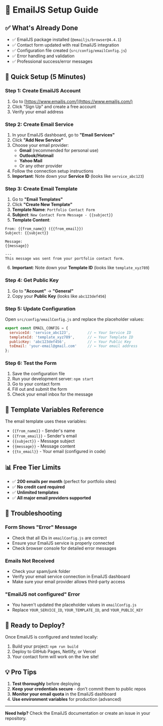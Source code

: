 # 📧 EmailJS Setup Guide

## ✅ What's Already Done
- ✅ EmailJS package installed (`@emailjs/browser@4.4.1`)
- ✅ Contact form updated with real EmailJS integration
- ✅ Configuration file created (`src/config/emailConfig.js`)
- ✅ Error handling and validation
- ✅ Professional success/error messages

## 🚀 Quick Setup (5 Minutes)

### Step 1: Create EmailJS Account
1. Go to [https://www.emailjs.com/](https://www.emailjs.com/)
2. Click "Sign Up" and create a free account
3. Verify your email address

### Step 2: Create Email Service
1. In your EmailJS dashboard, go to **"Email Services"**
2. Click **"Add New Service"**
3. Choose your email provider:
   - **Gmail** (recommended for personal use)
   - **Outlook/Hotmail**
   - **Yahoo Mail**
   - Or any other provider
4. Follow the connection setup instructions
5. **Important**: Note down your **Service ID** (looks like `service_abc123`)

### Step 3: Create Email Template
1. Go to **"Email Templates"**
2. Click **"Create New Template"**
3. **Template Name**: `Portfolio Contact Form`
4. **Subject**: `New Contact Form Message - {{subject}}`
5. **Template Content**:
```
From: {{from_name}} ({{from_email}})
Subject: {{subject}}

Message:
{{message}}

---
This message was sent from your portfolio contact form.
```
6. **Important**: Note down your **Template ID** (looks like `template_xyz789`)

### Step 4: Get Public Key
1. Go to **"Account"** → **"General"**
2. Copy your **Public Key** (looks like `abc123def456`)

### Step 5: Update Configuration
Open `src/config/emailConfig.js` and replace the placeholder values:

```javascript
export const EMAIL_CONFIG = {
  serviceId: 'service_abc123',        // ← Your Service ID
  templateId: 'template_xyz789',      // ← Your Template ID  
  publicKey: 'abc123def456',          // ← Your Public Key
  toEmail: 'your-email@gmail.com'     // ← Your email address
};
```

### Step 6: Test the Form
1. Save the configuration file
2. Run your development server: `npm start`
3. Go to your contact form
4. Fill out and submit the form
5. Check your email inbox for the message

## 🎯 Template Variables Reference

The email template uses these variables:
- `{{from_name}}` - Sender's name
- `{{from_email}}` - Sender's email
- `{{subject}}` - Message subject
- `{{message}}` - Message content
- `{{to_email}}` - Your email (configured in code)

## 📊 Free Tier Limits
- ✅ **200 emails per month** (perfect for portfolio sites)
- ✅ **No credit card required**
- ✅ **Unlimited templates**
- ✅ **All major email providers supported**

## 🔧 Troubleshooting

### Form Shows "Error" Message
- Check that all IDs in `emailConfig.js` are correct
- Ensure your EmailJS service is properly connected
- Check browser console for detailed error messages

### Emails Not Received
- Check your spam/junk folder
- Verify your email service connection in EmailJS dashboard
- Make sure your email provider allows third-party access

### "EmailJS not configured" Error
- You haven't updated the placeholder values in `emailConfig.js`
- Replace `YOUR_SERVICE_ID`, `YOUR_TEMPLATE_ID`, and `YOUR_PUBLIC_KEY`

## 🚀 Ready to Deploy?

Once EmailJS is configured and tested locally:
1. Build your project: `npm run build`
2. Deploy to GitHub Pages, Netlify, or Vercel
3. Your contact form will work on the live site!

## 💡 Pro Tips

1. **Test thoroughly** before deploying
2. **Keep your credentials secure** - don't commit them to public repos
3. **Monitor your email quota** in the EmailJS dashboard
4. **Use environment variables** for production (advanced)

---

**Need help?** Check the EmailJS documentation or create an issue in your repository.
